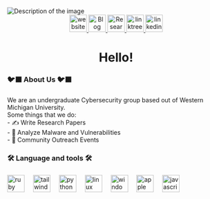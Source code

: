 ###

<picture>
  <source srcset="https://github.com/user-attachments/assets/756e2ad2-2427-4709-a41c-c05e5705c6fe" media="(prefers-color-scheme: dark)">
  <source srcset="https://github.com/user-attachments/assets/fc33aaef-ea57-482f-aba1-ec06be4e9bc6" media="(prefers-color-scheme: light)">
  <img src="https://github.com/user-attachments/assets/fc33aaef-ea57-482f-aba1-ec06be4e9bc6" alt="Description of the image">
</picture>




<div align="center">
  <a href="https://wraven.org/" target="_blank">
    <img src="https://img.shields.io/static/v1?message=wraven.org&logo=linkedin&label=&color=767676&logoColor=white&labelColor=&style=for-the-badge" height="40" alt="website button"  />
  </a>
  <a href="https://wraven.org/blog" target="_blank">
    <img src="https://img.shields.io/static/v1?message=Blog&logo=linkedin&label=&color=52CFC3&logoColor=white&labelColor=&style=for-the-badge" height="40" alt="Blog button"  />
  </a>
   <a href="https://wraven.org/posts/Salt_Typhoon" target="_blank">
    <img src="https://img.shields.io/static/v1?message=Latest%20Research&logo=twitter&label=&color=002180&logoColor=white&labelColor=&style=for-the-badge" height="40" alt="Research button"  />
  </a>
  <a href="https://linktr.ee/wravenproject" target="_blank">
    <img src="https://img.shields.io/static/v1?message=Linktree&logo=twitter&label=&color=8800ff&logoColor=white&labelColor=&style=for-the-badge" height="40" alt="linktree button"  />
  </a>
   <a href="https://www.linkedin.com/company/wraven-project" target="_blank">
    <img src="https://img.shields.io/static/v1?message=LinkedIn&logo=linkedin&label=&color=0077B5&logoColor=white&labelColor=&style=for-the-badge" height="40" alt="linkedin button"  />  
  </a>
   
</div>

<div align="center">
</div>

###

<h1 align="center">Hello!</h1>

###

<h3 align="left">🐦‍⬛  About Us 🐦‍⬛</h3>

###

<p align="left">We are an undergraduate Cybersecurity group based out of Western Michigan University.<br>Some things that we do:<br>- ✍️ Write Research Papers<br>- 👾 Analyze Malware and Vulnerabilities<br>- 🤝 Community Outreach Events</p>

###

<h3 align="left">🛠 Language and tools 🛠</h3>

###

<div align="left">
  <img src="https://cdn.jsdelivr.net/gh/devicons/devicon/icons/ruby/ruby-plain-wordmark.svg" height="40" alt="ruby logo"  />
  <img width="12" />
  <img src="https://cdn.jsdelivr.net/gh/devicons/devicon/icons/tailwindcss/tailwindcss-original-wordmark.svg" height="40" alt="tailwindcss logo"  />
  <img width="12" />
  <img src="https://cdn.jsdelivr.net/gh/devicons/devicon/icons/python/python-original.svg" height="40" alt="python logo"  />
  <img width="12" />
  <img src="https://cdn.jsdelivr.net/gh/devicons/devicon/icons/linux/linux-original.svg" height="40" alt="linux logo"  />
  <img width="12" />
  <img src="https://cdn.jsdelivr.net/gh/devicons/devicon/icons/windows8/windows8-original.svg" height="40" alt="windows8 logo"  />
  <img width="12" />
  <img src="https://cdn.jsdelivr.net/gh/devicons/devicon/icons/apple/apple-original.svg" height="40" alt="apple logo"  />
  <img width="12" />
  <img src="https://cdn.jsdelivr.net/gh/devicons/devicon/icons/javascript/javascript-original.svg" height="40" alt="javascript logo"  />
</div>

###
